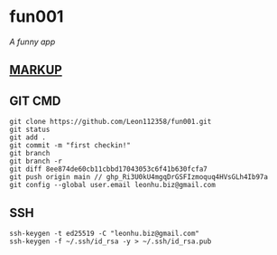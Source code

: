 # fun001

*A funny app*

## [MARKUP](https://docs.github.com/en/get-started/writing-on-github/getting-started-with-writing-and-formatting-on-github/basic-writing-and-formatting-syntax#links)
## GIT CMD

```
git clone https://github.com/Leon112358/fun001.git
git status
git add .
git commit -m "first checkin!"
git branch
git branch -r
git diff 8ee874de60cb11cbbd17043053c6f41b630fcfa7
git push origin main // 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
git config --global user.email leonhu.biz@gmail.com
```
## SSH
```
ssh-keygen -t ed25519 -C "leonhu.biz@gmail.com"
ssh-keygen -f ~/.ssh/id_rsa -y > ~/.ssh/id_rsa.pub
```
